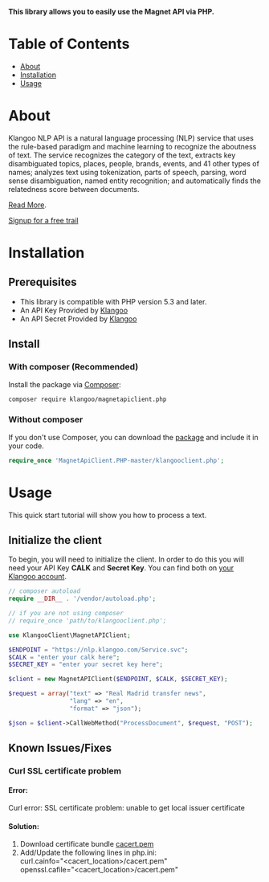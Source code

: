 **This library allows you to easily use the Magnet API via PHP.**

# Table of Contents

* [About](#about)
* [Installation](#installation)
* [Usage](#usage)

<a name="about"></a>
# About

Klangoo NLP API is a natural language processing (NLP) service that uses the rule-based paradigm and machine learning to recognize the aboutness of text. The service recognizes the category of the text, extracts key disambiguated topics, places, people, brands, events, and 41 other types of names; analyzes text using tokenization, parts of speech, parsing, word sense disambiguation, named entity recognition; and automatically finds the relatedness score between documents.

[Read More](https://klangoosupport.zendesk.com/hc/en-us/categories/360000812171-Klangoo-Natural-Language-API).

[Signup for a free trail](https://connect.klangoo.com/pub/Signup/)

<a name="installation"></a>
# Installation

## Prerequisites

- This library is compatible with PHP version 5.3 and later.
- An API Key Provided by [Klangoo](https://klangoosupport.zendesk.com/hc/en-us/articles/360015236872-Step-2-Registering-to-Klangoo-NLP-API)
- An API Secret Provided by [Klangoo](https://klangoosupport.zendesk.com/hc/en-us/articles/360015236872-Step-2-Registering-to-Klangoo-NLP-API)


## Install

### With composer (Recommended)

Install the package via [Composer](https://getcomposer.org/doc/00-intro.md):

```bash
composer require klangoo/magnetapiclient.php
```

### Without composer

If you don't use Composer, you can download the [package](https://github.com/Klangoo/MagnetApiClient.PHP/archive/master.zip) and include it in your code.

```php
require_once 'MagnetApiClient.PHP-master/klangooclient.php';
```

<a name="usage"></a>
# Usage

This quick start tutorial will show you how to process a text.

## Initialize the client

To begin, you will need to initialize the client. In order to do this you will need your API Key **CALK** and **Secret Key**.
You can find both on [your Klangoo account](https://connect.klangoo.com/).

```php
// composer autoload
require __DIR__ . '/vendor/autoload.php';

// if you are not using composer
// require_once 'path/to/klangooclient.php';

use KlangooClient\MagnetAPIClient;

$ENDPOINT = "https://nlp.klangoo.com/Service.svc";
$CALK = "enter your calk here";
$SECRET_KEY = "enter your secret key here";

$client = new MagnetAPIClient($ENDPOINT, $CALK, $SECRET_KEY);

$request = array("text" => "Real Madrid transfer news",
                 "lang" => "en",
                 "format" => "json");

$json = $client->CallWebMethod("ProcessDocument", $request, "POST");
```

## Known Issues/Fixes
### Curl SSL certificate problem
#### Error: 
Curl error: SSL certificate problem: unable to get local issuer certificate

#### Solution:
1. Download certificate bundle [cacert.pem](https://curl.se/ca/cacert.pem)
2. Add/Update the following lines in php.ini:<br />
curl.cainfo="<cacert_location>/cacert.pem"<br />
openssl.cafile="<cacert_location>/cacert.pem"

